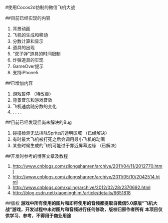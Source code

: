 #使用Cocos2d仿制的微信飞机大战

##目前已经实现的内容
1. 背景动画
2. 飞机的生成和移动
3. 分数计算和显示
4. 道具的出现
5. “双子弹”道具的时间限制
6. 炸弹道具的实现
7. GameOver提示
8. 支持iPhone5

##已增加内容

1. 游戏暂停   （待改善）
2. 背景音乐和游戏音效
3. 飞机速度随分数的变化
4. . . . .

##目前已经发现但尚未解决的Bug
1. 碰撞检测无法排除Sprite的透明区域       （已经解决）
2. 有时最大飞机被打死之后会调用最小飞机的动画
3. 某些时候生成的飞机可能过于靠近屏幕边缘    （已解决）

##开发时参考的博客文章及教程
1. http://www.cnblogs.com/zilongshanren/archive/2011/04/11/2012770.html
2. http://www.cnblogs.com/zilongshanren/archive/2011/05/10/2042514.html
3. http://www.cnblogs.com/xuling/archive/2012/02/28/2370692.html
4. http://blog.csdn.net/xiaominghimi/article/details/6651818

##版权
**游戏中所有使用的图片和即将使用的音频都提取自微信5.0原版“飞机大战”游戏，开发过程中未对图片和音频进行任何修改，版权归原作者所有**
**本项目仅供学习、参考，不得用于商业用途**